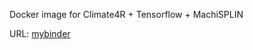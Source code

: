 Docker image for Climate4R + Tensorflow + MachiSPLIN

URL: [mybinder](https://mybinder.org/v2/gh/wk1984/dockertest_binder/HEAD)